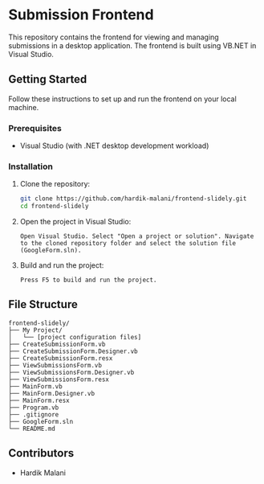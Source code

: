 # Submission Frontend

This repository contains the frontend for viewing and managing submissions in a desktop application. The frontend is built using VB.NET in Visual Studio.

## Getting Started

Follow these instructions to set up and run the frontend on your local machine.

### Prerequisites

- Visual Studio (with .NET desktop development workload)

### Installation

1. Clone the repository:
   ```bash
   git clone https://github.com/hardik-malani/frontend-slidely.git
   cd frontend-slidely

2. Open the project in Visual Studio:

    `Open Visual Studio.
    Select "Open a project or solution".
    Navigate to the cloned repository folder and select the solution file (GoogleForm.sln).`

3. Build and run the project:

   `Press F5 to build and run the project.`


## File Structure

```plaintext
frontend-slidely/
├── My Project/
│   └── [project configuration files]
├── CreateSubmissionForm.vb
├── CreateSubmissionForm.Designer.vb
├── CreateSubmissionForm.resx
├── ViewSubmissionsForm.vb
├── ViewSubmissionsForm.Designer.vb
├── ViewSubmissionsForm.resx
├── MainForm.vb
├── MainForm.Designer.vb
├── MainForm.resx
├── Program.vb
├── .gitignore
├── GoogleForm.sln
└── README.md

```


## Contributors

* Hardik Malani
